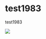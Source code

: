 # test1983
test1983

<!--
```
@startuml firstDiagram
Alice -> Bob: Hello
Bob -> Alice: Hi!	
@enduml
-->

![](firstDiagram.svg)
